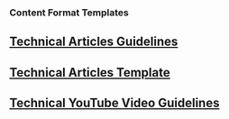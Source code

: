 ### Content Format Templates

## [Technical Articles Guidelines](/community/content-format-templates/technical_articles_guide.md)

## [Technical Articles Template](/community/content-format-templates/technical_articles_template.md)

## [Technical YouTube Video Guidelines](/community/content-format-templates/technical_youtube_video_guide.md)